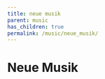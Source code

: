 ```yaml
---
title: neue musik
parent: music
has_children: true
permalink: /music/neue_musik/
---
```



# Neue Musik
